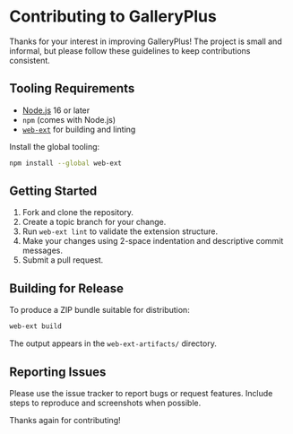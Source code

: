 # Contributing to GalleryPlus

Thanks for your interest in improving GalleryPlus! The project is small and informal, but please follow these guidelines to keep contributions consistent.

## Tooling Requirements
- [Node.js](https://nodejs.org/) 16 or later
- `npm` (comes with Node.js)
- [`web-ext`](https://extensionworkshop.com/documentation/develop/web-ext-command-reference/) for building and linting

Install the global tooling:
```bash
npm install --global web-ext
```

## Getting Started
1. Fork and clone the repository.
2. Create a topic branch for your change.
3. Run `web-ext lint` to validate the extension structure.
4. Make your changes using 2-space indentation and descriptive commit messages.
5. Submit a pull request.

## Building for Release
To produce a ZIP bundle suitable for distribution:
```bash
web-ext build
```
The output appears in the `web-ext-artifacts/` directory.

## Reporting Issues
Please use the issue tracker to report bugs or request features. Include steps to reproduce and screenshots when possible.

Thanks again for contributing!
